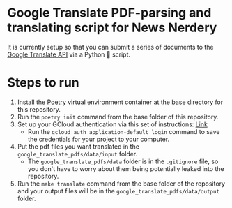 # Google Translate PDF-parsing and translating script for News Nerdery
It is currently setup so that you can submit a series of documents to the [Google Translate API](https://github.com/googleapis/python-translate) via a Python 🐍 script.

# Steps to run
1. Install the [Poetry](https://github.com/python-poetry/poetry) virtual environment container at the base directory for this repository.
2. Run the `poetry init` command from the base folder of this repository.
3. Set up your GCloud authentication via this set of instructions: [Link](https://codelabs.developers.google.com/codelabs/cloud-translation-python3#0)
   - Run the `gcloud auth application-default login` command to save the credentials for your project to your computer.
4. Put the pdf files you want translated in the `google_translate_pdfs/data/input` folder.
   - The `google_translate_pdfs/data` folder is in the `.gitignore` file, so you don't have to worry about them being potentially leaked into the repository.
5. Run the `make translate` command from the base folder of the repository and your output files will be in the `google_translate_pdfs/data/output` folder.
